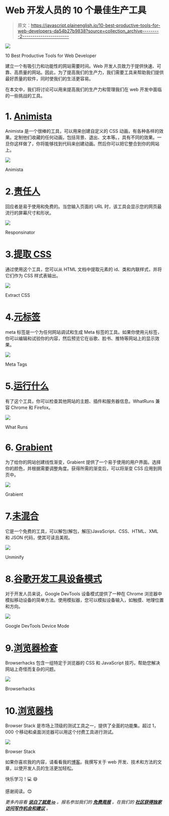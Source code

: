 # Web 开发人员的 10 个最佳生产工具

> 原文：<https://javascript.plainenglish.io/10-best-productive-tools-for-web-developers-da54b27b9838?source=collection_archive---------2----------------------->

![](img/b05092df1334a0c0d34b9712ec4d687f.png)

10 Best Productive Tools for Web Developer

建立一个有吸引力和功能性的网站需要时间。Web 开发人员致力于提供快速、可靠、高质量的网站。因此，为了提高我们的生产力，我们需要工具来帮助我们提供最好质量的软件，同时使我们的生活更容易。

在本文中，我们将讨论可以用来提高我们的生产力和管理我们在 web 开发中面临的一些挑战的工具。

# 1. [Animista](https://animista.net/)

Animista 是一个很棒的工具，可以用来创建自定义的 CSS 动画，有各种各样的效果。定制他们收藏的任何动画，包括背景、退出、文本等。，具有不同的效果。一旦你这样做了，你将能够找到代码来创建动画。然后你可以把它整合到你的网站上。

![](img/17f4d2b3bf5179fb5cf833ff21b0edd3.png)

Animista

# 2.[责任人](https://www.responsinator.com/)

回应者是易于使用和免费的。当您输入页面的 URL 时，该工具会显示您的网页最流行的屏幕尺寸和形状。

![](img/acb87d08b9d4c00133b93b8e039c8bad.png)

Responsinator

# 3.[提取 CSS](http://extractcss.com/)

通过使用这个工具，您可以从 HTML 文档中提取元素的 id、类和内联样式，并将它们作为 CSS 样式表输出。

![](img/42d65dce654ac1e0e00f79782dc87029.png)

Extract CSS

# 4.[元标签](https://metatags.io/)

meta 标签是一个为任何网站调试和生成 Meta 标签的工具。如果你使用元标签，你可以编辑和试验你的内容，然后预览它在谷歌、脸书、推特等网站上的显示效果。

![](img/1f79a60bc46ac6f4a8bb745db0f49622.png)

Meta Tags

# 5.[运行什么](https://www.whatruns.com/)

有了这个工具，你可以检查其他网站的主题、插件和服务器信息。WhatRuns 兼容 Chrome 和 Firefox。

![](img/15ef2c4953fe4e12b13430099012ef03.png)

What Runs

# 6. [Grabient](https://www.grabient.com/)

为了给你的网站创建线性渐变，Grabient 提供了一个易于使用的用户界面。选择你的颜色，并根据需要调整角度。获得所需的渐变后，可以将渐变 CSS 应用到网页中。

![](img/330c52f1928c762f7aafd3cb34cfb417.png)

Grabient

# 7.[未混合](https://unminify.com/)

它是一个免费的工具，可以解包(解包，解压)JavaScript、CSS、HTML、XML 和 JSON 代码，使其可读且美观。

![](img/50c67cffb7a6837b89cd423dd5e47d7b.png)

Unminify

# 8.[谷歌开发工具设备模式](https://developer.chrome.com/docs/devtools/device-mode/)

对于开发人员来说，Google DevTools 设备模式提供了一种在 Chrome 浏览器中模拟移动设备的简单方法。使用模拟器，您可以模拟设备输入，如触摸、地理位置和方向。

![](img/b8547b529fcc3d2fb1c236198c529be8.png)

Google DevTools Device Mode

# 9.[浏览器检查](http://browserhacks.com/)

Browserhacks 包含一组特定于浏览器的 CSS 和 JavaScript 技巧，帮助您解决网站上奇怪而复杂的问题。

![](img/e61e2d5e004d46131dcbcbd63eb0903d.png)

Browserhacks

# 10.[浏览器栈](https://www.browserstack.com/)

Browser Stack 是市场上顶级的测试工具之一，提供了全面的功能集。超过 1，000 个移动和桌面浏览器可以用这个付费工具进行测试。

![](img/213134c7caf84ad8b0ee0dc05819c035.png)

Browser Stack

如果你喜欢我的内容，请看看我的[博客](https://muthuannamalai.tech/)。我撰写关于 web 开发、技术和方法的文章，以使开发人员的生活更加轻松。

快乐学习！💻 😄

感谢阅读。😊

*更多内容看* [***说白了就是 io***](http://plainenglish.io/) *。报名参加我们的* [***免费周报***](http://newsletter.plainenglish.io/) *。在我们的* [***社区获得独家访问写作机会和建议***](https://discord.gg/GtDtUAvyhW) *。*